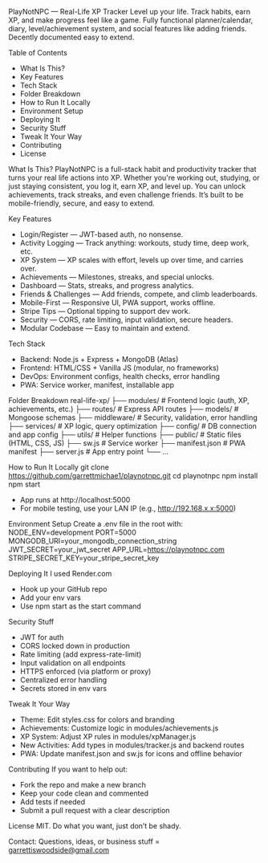 PlayNotNPC — Real-Life XP Tracker
Level up your life. Track habits, earn XP, and make progress feel like a game.
Fully functional planner/calendar, diary, level/achievement system, and social features like adding friends.
Decently documented easy to extend.

Table of Contents
- What Is This?
- Key Features
- Tech Stack
- Folder Breakdown
- How to Run It Locally
- Environment Setup
- Deploying It
- Security Stuff
- Tweak It Your Way
- Contributing
- License

What Is This?
PlayNotNPC is a full-stack habit and productivity tracker that turns your real life actions into XP. Whether you're working out, studying, or just staying consistent, you log it, earn XP, and level up. You can unlock achievements, track streaks, and even challenge friends. It’s built to be mobile-friendly, secure, and easy to extend.

Key Features
-  Login/Register — JWT-based auth, no nonsense.
-  Activity Logging — Track anything: workouts, study time, deep work, etc.
-  XP System — XP scales with effort, levels up over time, and carries over.
- Achievements — Milestones, streaks, and special unlocks.
-  Dashboard — Stats, streaks, and progress analytics.
-  Friends & Challenges — Add friends, compete, and climb leaderboards.
-  Mobile-First — Responsive UI, PWA support, works offline.
-  Stripe Tips — Optional tipping to support dev work.
-  Security — CORS, rate limiting, input validation, secure headers.
-  Modular Codebase — Easy to maintain and extend.

Tech Stack
- Backend: Node.js + Express + MongoDB (Atlas)
- Frontend: HTML/CSS + Vanilla JS (modular, no frameworks)
- DevOps: Environment configs, health checks, error handling
- PWA: Service worker, manifest, installable app

Folder Breakdown
real-life-xp/
├── modules/        # Frontend logic (auth, XP, achievements, etc.)
├── routes/         # Express API routes
├── models/         # Mongoose schemas
├── middleware/     # Security, validation, error handling
├── services/       # XP logic, query optimization
├── config/         # DB connection and app config
├── utils/          # Helper functions
├── public/         # Static files (HTML, CSS, JS)
├── sw.js           # Service worker
├── manifest.json   # PWA manifest
├── server.js       # App entry point
└── ...



How to Run It Locally
git clone https://github.com/garrettmichae1/playnotnpc.git
cd playnotnpc
npm install
npm start


- App runs at http://localhost:5000
- For mobile testing, use your LAN IP (e.g., http://192.168.x.x:5000)

Environment Setup
Create a .env file in the root with:
NODE_ENV=development
PORT=5000
MONGODB_URI=your_mongodb_connection_string
JWT_SECRET=your_jwt_secret
APP_URL=https://playnotnpc.com
STRIPE_SECRET_KEY=your_stripe_secret_key

Deploying It
I used Render.com
- Hook up your GitHub repo
- Add your env vars
- Use npm start as the start command

Security Stuff
- JWT for auth
- CORS locked down in production
- Rate limiting (add express-rate-limit)
- Input validation on all endpoints
- HTTPS enforced (via platform or proxy)
- Centralized error handling
- Secrets stored in env vars

Tweak It Your Way
-  Theme: Edit styles.css for colors and branding
-  Achievements: Customize logic in modules/achievements.js
-  XP System: Adjust XP rules in modules/xpManager.js
-  New Activities: Add types in modules/tracker.js and backend routes
-  PWA: Update manifest.json and sw.js for icons and offline behavior

Contributing
If you want to help out:
- Fork the repo and make a new branch
- Keep your code clean and commented
- Add tests if needed
- Submit a pull request with a clear description

License
MIT. Do what you want, just don’t be shady.

Contact: Questions, ideas, or business stuff = garrettiswoodside@gmail.com
